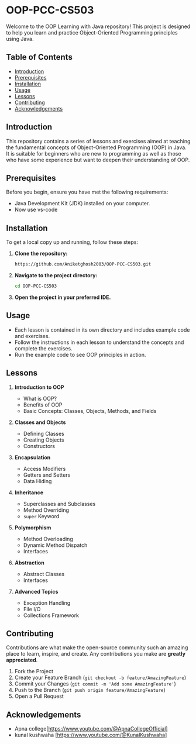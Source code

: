 # OOP-PCC-CS503

Welcome to the OOP Learning with Java repository! This project is designed to help you learn and practice Object-Oriented Programming principles using Java.

## Table of Contents

- [Introduction](#introduction)
- [Prerequisites](#prerequisites)
- [Installation](#installation)
- [Usage](#usage)
- [Lessons](#lessons)
- [Contributing](#contributing)
- [Acknowledgements](#acknowledgements)

## Introduction

This repository contains a series of lessons and exercises aimed at teaching the fundamental concepts of Object-Oriented Programming (OOP) in Java. It is suitable for beginners who are new to programming as well as those who have some experience but want to deepen their understanding of OOP.

## Prerequisites

Before you begin, ensure you have met the following requirements:

- Java Development Kit (JDK) installed on your computer.
- Now use vs-code

## Installation

To get a local copy up and running, follow these steps:

1. **Clone the repository:**

    ```sh
    https://github.com/Aniketghosh2003/OOP-PCC-CS503.git
    ```

2. **Navigate to the project directory:**

    ```sh
    cd OOP-PCC-CS503
    ```

3. **Open the project in your preferred IDE.**

## Usage

- Each lesson is contained in its own directory and includes example code and exercises.
- Follow the instructions in each lesson to understand the concepts and complete the exercises.
- Run the example code to see OOP principles in action.

## Lessons

1. **Introduction to OOP**
    - What is OOP?
    - Benefits of OOP
    - Basic Concepts: Classes, Objects, Methods, and Fields

2. **Classes and Objects**
    - Defining Classes
    - Creating Objects
    - Constructors

3. **Encapsulation**
    - Access Modifiers
    - Getters and Setters
    - Data Hiding

4. **Inheritance**
    - Superclasses and Subclasses
    - Method Overriding
    - `super` Keyword

5. **Polymorphism**
    - Method Overloading
    - Dynamic Method Dispatch
    - Interfaces

6. **Abstraction**
    - Abstract Classes
    - Interfaces

7. **Advanced Topics**
    - Exception Handling
    - File I/O
    - Collections Framework

## Contributing

Contributions are what make the open-source community such an amazing place to learn, inspire, and create. Any contributions you make are **greatly appreciated**.

1. Fork the Project
2. Create your Feature Branch (`git checkout -b feature/AmazingFeature`)
3. Commit your Changes (`git commit -m 'Add some AmazingFeature'`)
4. Push to the Branch (`git push origin feature/AmazingFeature`)
5. Open a Pull Request

## Acknowledgements

- Apna college[https://www.youtube.com/@ApnaCollegeOfficial]
- kunal kushwaha [https://www.youtube.com/@KunalKushwaha]

